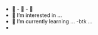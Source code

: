 - 👋 - 👋 - 👋 
- 👀 I’m interested in ...
- 🌱 I’m currently learning ...
-btk ...
- 

<!---
buraktunakoc/buraktunakoc is a ✨ special ✨ repository because its `README.md` (this file) appears on your GitHub profile.
You can click the Preview link to take a look at your changes.
--->
